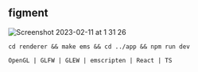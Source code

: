 ## figment

![Screenshot 2023-02-11 at 1 31 26](https://user-images.githubusercontent.com/4597568/218221718-67b64242-aff9-4589-99ca-65349491c91c.png)

```
cd renderer && make ems && cd ../app && npm run dev
```

`OpenGL | GLFW | GLEW | emscripten | React | TS`
